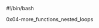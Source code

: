 #!/bin/bash                                                                                                                    

0x04-more_functions_nested_loops 

